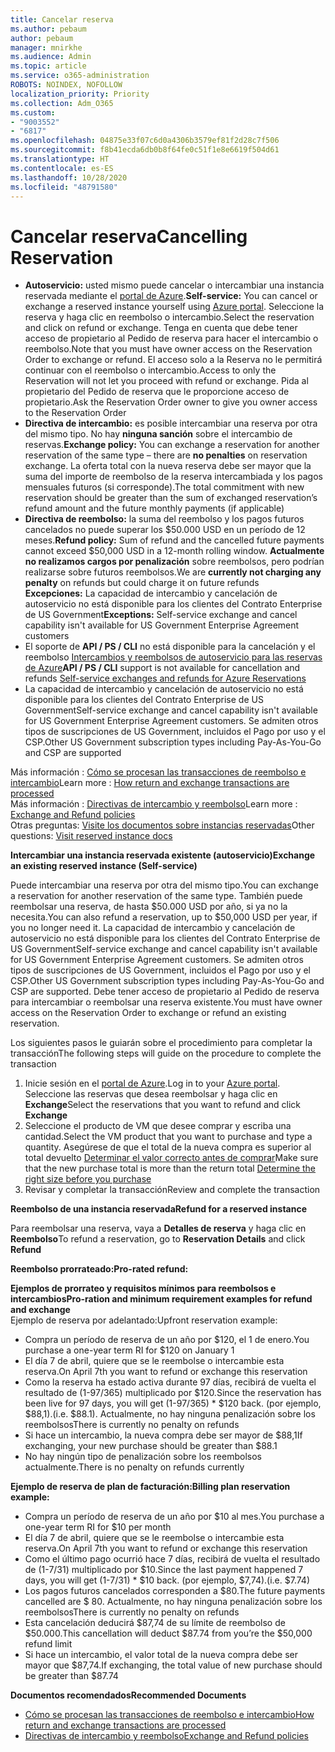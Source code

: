 ```yaml
---
title: Cancelar reserva
ms.author: pebaum
author: pebaum
manager: mnirkhe
ms.audience: Admin
ms.topic: article
ms.service: o365-administration
ROBOTS: NOINDEX, NOFOLLOW
localization_priority: Priority
ms.collection: Adm_O365
ms.custom:
- "9003552"
- "6817"
ms.openlocfilehash: 04875e33f07c6d0a4306b3579ef81f2d28c7f506
ms.sourcegitcommit: f8b41ecda6db0b8f64fe0c51f1e8e6619f504d61
ms.translationtype: HT
ms.contentlocale: es-ES
ms.lasthandoff: 10/28/2020
ms.locfileid: "48791580"
---
```

# <a name="cancelling-reservation"></a><span data-ttu-id="b7894-102">Cancelar reserva</span><span class="sxs-lookup"><span data-stu-id="b7894-102">Cancelling Reservation</span></span>

- <span data-ttu-id="b7894-103">**Autoservicio:** usted mismo puede cancelar o intercambiar una instancia reservada mediante el [portal de Azure](https://portal.azure.com/#blade/Microsoft_Azure_Reservations/ReservationsBrowseBlade).</span><span class="sxs-lookup"><span data-stu-id="b7894-103">**Self-service:** You can cancel or exchange a reserved instance yourself using [Azure portal](https://portal.azure.com/#blade/Microsoft_Azure_Reservations/ReservationsBrowseBlade).</span></span> <span data-ttu-id="b7894-104">Seleccione la reserva y haga clic en reembolso o intercambio.</span><span class="sxs-lookup"><span data-stu-id="b7894-104">Select the reservation and click on refund or exchange.</span></span> <span data-ttu-id="b7894-105">Tenga en cuenta que debe tener acceso de propietario al Pedido de reserva para hacer el intercambio o reembolso.</span><span class="sxs-lookup"><span data-stu-id="b7894-105">Note that you must have owner access on the Reservation Order to exchange or refund.</span></span> <span data-ttu-id="b7894-106">El acceso solo a la Reserva no le permitirá continuar con el reembolso o intercambio.</span><span class="sxs-lookup"><span data-stu-id="b7894-106">Access to only the Reservation will not let you proceed with refund or exchange.</span></span> <span data-ttu-id="b7894-107">Pida al propietario del Pedido de reserva que le proporcione acceso de propietario.</span><span class="sxs-lookup"><span data-stu-id="b7894-107">Ask the Reservation Order owner to give you owner access to the Reservation Order</span></span>
- <span data-ttu-id="b7894-108">**Directiva de intercambio:** es posible intercambiar una reserva por otra del mismo tipo. No hay **ninguna sanción** sobre el intercambio de reservas.</span><span class="sxs-lookup"><span data-stu-id="b7894-108">**Exchange policy:** You can exchange a reservation for another reservation of the same type – there are **no penalties** on reservation exchange.</span></span> <span data-ttu-id="b7894-109">La oferta total con la nueva reserva debe ser mayor que la suma del importe de reembolso de la reserva intercambiada y los pagos mensuales futuros (si corresponde).</span><span class="sxs-lookup"><span data-stu-id="b7894-109">The total commitment with new reservation should be greater than the sum of exchanged reservation’s refund amount and the future monthly payments (if applicable)</span></span>
- <span data-ttu-id="b7894-110">**Directiva de reembolso:** la suma del reembolso y los pagos futuros cancelados no puede superar los $50.000 USD en un período de 12 meses.</span><span class="sxs-lookup"><span data-stu-id="b7894-110">**Refund policy:** Sum of refund and the cancelled future payments cannot exceed $50,000 USD in a 12-month rolling window.</span></span> <span data-ttu-id="b7894-111">**Actualmente no realizamos cargos por penalización** sobre reembolsos, pero podrían realizarse sobre futuros reembolsos.</span><span class="sxs-lookup"><span data-stu-id="b7894-111">We are **currently not charging any penalty** on refunds but could charge it on future refunds</span></span>  
    <span data-ttu-id="b7894-112">**Excepciones:** La capacidad de intercambio y cancelación de autoservicio no está disponible para los clientes del Contrato Enterprise de US Government</span><span class="sxs-lookup"><span data-stu-id="b7894-112">**Exceptions:** Self-service exchange and cancel capability isn't available for US Government Enterprise Agreement customers</span></span>
- <span data-ttu-id="b7894-113">El soporte de **API / PS / CLI** no está disponible para la cancelación y el reembolso [Intercambios y reembolsos de autoservicio para las reservas de Azure](https://docs.microsoft.com/azure/cost-management-billing/reservations/exchange-and-refund-azure-reservations?WT.mc_id=Portal-Microsoft_Azure_Support)</span><span class="sxs-lookup"><span data-stu-id="b7894-113">**API / PS / CLI** support is not available for cancellation and refunds [Self-service exchanges and refunds for Azure Reservations](https://docs.microsoft.com/azure/cost-management-billing/reservations/exchange-and-refund-azure-reservations?WT.mc_id=Portal-Microsoft_Azure_Support)</span></span>
- <span data-ttu-id="b7894-114">La capacidad de intercambio y cancelación de autoservicio no está disponible para los clientes del Contrato Enterprise de US Government</span><span class="sxs-lookup"><span data-stu-id="b7894-114">Self-service exchange and cancel capability isn't available for US Government Enterprise Agreement customers.</span></span> <span data-ttu-id="b7894-115">Se admiten otros tipos de suscripciones de US Government, incluidos el Pago por uso y el CSP.</span><span class="sxs-lookup"><span data-stu-id="b7894-115">Other US Government subscription types including Pay-As-You-Go and CSP are supported</span></span>

<span data-ttu-id="b7894-116">Más información : [Cómo se procesan las transacciones de reembolso e intercambio](https://docs.microsoft.com/azure/billing/billing-azure-reservations-self-service-exchange-and-refund?WT.mc_id=Portal-Microsoft_Azure_Support#how-return-and-exchange-transactions-are-processed)</span><span class="sxs-lookup"><span data-stu-id="b7894-116">Learn more : [How return and exchange transactions are processed](https://docs.microsoft.com/azure/billing/billing-azure-reservations-self-service-exchange-and-refund?WT.mc_id=Portal-Microsoft_Azure_Support#how-return-and-exchange-transactions-are-processed)</span></span>  
<span data-ttu-id="b7894-117">Más información : [Directivas de intercambio y reembolso](https://docs.microsoft.com/azure/billing/billing-azure-reservations-self-service-exchange-and-refund?WT.mc_id=Portal-Microsoft_Azure_Support#exchange-policies)</span><span class="sxs-lookup"><span data-stu-id="b7894-117">Learn more : [Exchange and Refund policies](https://docs.microsoft.com/azure/billing/billing-azure-reservations-self-service-exchange-and-refund?WT.mc_id=Portal-Microsoft_Azure_Support#exchange-policies)</span></span>  
<span data-ttu-id="b7894-118">Otras preguntas: [Visite los documentos sobre instancias reservadas](https://docs.microsoft.com/azure/billing/billing-save-compute-costs-reservations?WT.mc_id=Portal-Microsoft_Azure_Support)</span><span class="sxs-lookup"><span data-stu-id="b7894-118">Other questions: [Visit reserved instance docs](https://docs.microsoft.com/azure/billing/billing-save-compute-costs-reservations?WT.mc_id=Portal-Microsoft_Azure_Support)</span></span>

<span data-ttu-id="b7894-119">**Intercambiar una instancia reservada existente (autoservicio)**</span><span class="sxs-lookup"><span data-stu-id="b7894-119">**Exchange an existing reserved instance (Self-service)**</span></span>

<span data-ttu-id="b7894-120">Puede intercambiar una reserva por otra del mismo tipo.</span><span class="sxs-lookup"><span data-stu-id="b7894-120">You can exchange a reservation for another reservation of the same type.</span></span> <span data-ttu-id="b7894-121">También puede reembolsar una reserva, de hasta $50.000 USD por año, si ya no la necesita.</span><span class="sxs-lookup"><span data-stu-id="b7894-121">You can also refund a reservation, up to $50,000 USD per year, if you no longer need it.</span></span> <span data-ttu-id="b7894-122">La capacidad de intercambio y cancelación de autoservicio no está disponible para los clientes del Contrato Enterprise de US Government</span><span class="sxs-lookup"><span data-stu-id="b7894-122">Self-service exchange and cancel capability isn't available for US Government Enterprise Agreement customers.</span></span> <span data-ttu-id="b7894-123">Se admiten otros tipos de suscripciones de US Government, incluidos el Pago por uso y el CSP.</span><span class="sxs-lookup"><span data-stu-id="b7894-123">Other US Government subscription types including Pay-As-You-Go and CSP are supported.</span></span> <span data-ttu-id="b7894-124">Debe tener acceso de propietario al Pedido de reserva para intercambiar o reembolsar una reserva existente.</span><span class="sxs-lookup"><span data-stu-id="b7894-124">You must have owner access on the Reservation Order to exchange or refund an existing reservation.</span></span>

<span data-ttu-id="b7894-125">Los siguientes pasos le guiarán sobre el procedimiento para completar la transacción</span><span class="sxs-lookup"><span data-stu-id="b7894-125">The following steps will guide on the procedure to complete the transaction</span></span>

1. <span data-ttu-id="b7894-126">Inicie sesión en el [portal de Azure](https://portal.azure.com/#blade/Microsoft_Azure_Reservations/ReservationsBrowseBlade).</span><span class="sxs-lookup"><span data-stu-id="b7894-126">Log in to your [Azure portal](https://portal.azure.com/#blade/Microsoft_Azure_Reservations/ReservationsBrowseBlade).</span></span> <span data-ttu-id="b7894-127">Seleccione las reservas que desea reembolsar y haga clic en **Exchange**</span><span class="sxs-lookup"><span data-stu-id="b7894-127">Select the reservations that you want to refund and click **Exchange**</span></span>
2. <span data-ttu-id="b7894-128">Seleccione el producto de VM que desee comprar y escriba una cantidad.</span><span class="sxs-lookup"><span data-stu-id="b7894-128">Select the VM product that you want to purchase and type a quantity.</span></span> <span data-ttu-id="b7894-129">Asegúrese de que el total de la nueva compra es superior al total devuelto [Determinar el valor correcto antes de comprar](https://docs.microsoft.com/azure/virtual-machines/windows/prepay-reserved-vm-instances?WT.mc_id=Portal-Microsoft_Azure_Support#determine-the-right-vm-size-before-you-buy)</span><span class="sxs-lookup"><span data-stu-id="b7894-129">Make sure that the new purchase total is more than the return total [Determine the right size before you purchase](https://docs.microsoft.com/azure/virtual-machines/windows/prepay-reserved-vm-instances?WT.mc_id=Portal-Microsoft_Azure_Support#determine-the-right-vm-size-before-you-buy)</span></span>
3. <span data-ttu-id="b7894-130">Revisar y completar la transacción</span><span class="sxs-lookup"><span data-stu-id="b7894-130">Review and complete the transaction</span></span>

<span data-ttu-id="b7894-131">**Reembolso de una instancia reservada**</span><span class="sxs-lookup"><span data-stu-id="b7894-131">**Refund for a reserved instance**</span></span>

<span data-ttu-id="b7894-132">Para reembolsar una reserva, vaya a **Detalles de reserva** y haga clic en **Reembolso**</span><span class="sxs-lookup"><span data-stu-id="b7894-132">To refund a reservation, go to **Reservation Details** and click **Refund**</span></span>

<span data-ttu-id="b7894-133">**Reembolso prorrateado:**</span><span class="sxs-lookup"><span data-stu-id="b7894-133">**Pro-rated refund:**</span></span>

<span data-ttu-id="b7894-134">**Ejemplos de prorrateo y requisitos mínimos para reembolsos e intercambios**</span><span class="sxs-lookup"><span data-stu-id="b7894-134">**Pro-ration and minimum requirement examples for refund and exchange**</span></span>  
<span data-ttu-id="b7894-135">Ejemplo de reserva por adelantado:</span><span class="sxs-lookup"><span data-stu-id="b7894-135">Upfront reservation example:</span></span>

- <span data-ttu-id="b7894-136">Compra un período de reserva de un año por $120, el 1 de enero.</span><span class="sxs-lookup"><span data-stu-id="b7894-136">You purchase a one-year term RI for $120 on January 1</span></span>
- <span data-ttu-id="b7894-137">El día 7 de abril, quiere que se le reembolse o intercambie esta reserva.</span><span class="sxs-lookup"><span data-stu-id="b7894-137">On April 7th you want to refund or exchange this reservation</span></span>
- <span data-ttu-id="b7894-138">Como la reserva ha estado activa durante 97 días, recibirá de vuelta el resultado de (1-97/365) multiplicado por $120.</span><span class="sxs-lookup"><span data-stu-id="b7894-138">Since the reservation has been live for 97 days, you will get (1-97/365) \* $120 back.</span></span> <span data-ttu-id="b7894-139">(por ejemplo, $88,1).</span><span class="sxs-lookup"><span data-stu-id="b7894-139">(i.e. $88.1).</span></span> <span data-ttu-id="b7894-140">Actualmente, no hay ninguna penalización sobre los reembolsos</span><span class="sxs-lookup"><span data-stu-id="b7894-140">There is currently no penalty on refunds</span></span>
- <span data-ttu-id="b7894-141">Si hace un intercambio, la nueva compra debe ser mayor de $88,1</span><span class="sxs-lookup"><span data-stu-id="b7894-141">If exchanging, your new purchase should be greater than $88.1</span></span>
- <span data-ttu-id="b7894-142">No hay ningún tipo de penalización sobre los reembolsos actualmente.</span><span class="sxs-lookup"><span data-stu-id="b7894-142">There is no penalty on refunds currently</span></span>

<span data-ttu-id="b7894-143">**Ejemplo de reserva de plan de facturación:**</span><span class="sxs-lookup"><span data-stu-id="b7894-143">**Billing plan reservation example:**</span></span>

- <span data-ttu-id="b7894-144">Compra un período de reserva de un año por $10 al mes.</span><span class="sxs-lookup"><span data-stu-id="b7894-144">You purchase a one-year term RI for $10 per month</span></span>
- <span data-ttu-id="b7894-145">El día 7 de abril, quiere que se le reembolse o intercambie esta reserva.</span><span class="sxs-lookup"><span data-stu-id="b7894-145">On April 7th you want to refund or exchange this reservation</span></span>
- <span data-ttu-id="b7894-146">Como el último pago ocurrió hace 7 días, recibirá de vuelta el resultado de (1-7/31) multiplicado por $10.</span><span class="sxs-lookup"><span data-stu-id="b7894-146">Since the last payment happened 7 days, you will get (1-7/31) \* $10 back.</span></span> <span data-ttu-id="b7894-147">(por ejemplo, $7,74).</span><span class="sxs-lookup"><span data-stu-id="b7894-147">(i.e. $7.74)</span></span>
- <span data-ttu-id="b7894-148">Los pagos futuros cancelados corresponden a $80.</span><span class="sxs-lookup"><span data-stu-id="b7894-148">The future payments cancelled are $ 80.</span></span> <span data-ttu-id="b7894-149">Actualmente, no hay ninguna penalización sobre los reembolsos</span><span class="sxs-lookup"><span data-stu-id="b7894-149">There is currently no penalty on refunds</span></span>
- <span data-ttu-id="b7894-150">Esta cancelación deducirá $87,74 de su límite de reembolso de $50.000.</span><span class="sxs-lookup"><span data-stu-id="b7894-150">This cancellation will deduct $87.74 from you’re the $50,000 refund limit</span></span>
- <span data-ttu-id="b7894-151">Si hace un intercambio, el valor total de la nueva compra debe ser mayor que $87,74.</span><span class="sxs-lookup"><span data-stu-id="b7894-151">If exchanging, the total value of new purchase should be greater than $87.74</span></span>

<span data-ttu-id="b7894-152">**Documentos recomendados**</span><span class="sxs-lookup"><span data-stu-id="b7894-152">**Recommended Documents**</span></span>

- [<span data-ttu-id="b7894-153">Cómo se procesan las transacciones de reembolso e intercambio</span><span class="sxs-lookup"><span data-stu-id="b7894-153">How return and exchange transactions are processed</span></span>](https://docs.microsoft.com/azure/billing/billing-azure-reservations-self-service-exchange-and-refund?WT.mc_id=Portal-Microsoft_Azure_Support#how-return-and-exchange-transactions-are-processed)
- [<span data-ttu-id="b7894-154">Directivas de intercambio y reembolso</span><span class="sxs-lookup"><span data-stu-id="b7894-154">Exchange and Refund policies</span></span>](https://docs.microsoft.com/azure/billing/billing-azure-reservations-self-service-exchange-and-refund?WT.mc_id=Portal-Microsoft_Azure_Support#exchange-policies)